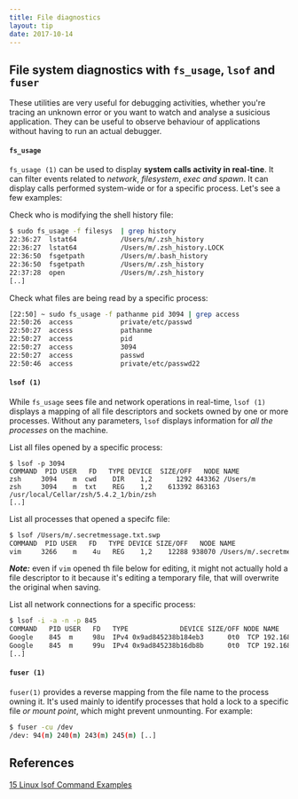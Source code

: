```yaml
---
title: File diagnostics
layout: tip
date: 2017-10-14
---
```


## File system diagnostics with ```fs_usage```, ```lsof``` and ```fuser```

These utilities are very useful for debugging activities, whether you're tracing an unknown error or you want to watch and analyse a susicious application. They can be useful to observe behaviour of applications  without having to run an actual debugger.

#### ```fs_usage```

```fs_usage (1)``` can be used to display **system calls activity in real-tine**. It can filter events related to _network_, _filesystem_, _exec and spawn_. It can display calls performed system-wide or for a specific process. Let's see a few examples:

Check who is modifying the shell history file:

```bash
$ sudo fs_usage -f filesys  | grep history
22:36:27  lstat64           /Users/m/.zsh_history                           0.000022   fseventsd
22:36:27  lstat64           /Users/m/.zsh_history.LOCK                      0.000023   fseventsd
22:36:50  fsgetpath         /Users/m/.bash_history                          0.000004   Finder
22:36:50  fsgetpath         /Users/m/.zsh_history                           0.000003   Finder
22:37:28  open              /Users/m/.zsh_history                           0.000005   cat
[..]
```

Check what files are being read by a specific process:

```bash
[22:50] ~ sudo fs_usage -f pathanme pid 3094 | grep access
22:50:26  access            private/etc/passwd                              0.000005   zsh
22:50:27  access            pathanme                                        0.000002   zsh
22:50:27  access            pid                                             0.000002   zsh
22:50:27  access            3094                                            0.000002   zsh
22:50:27  access            passwd                                          0.000002   zsh
22:50:46  access            private/etc/passwd22                            0.000004   zsh
```

#### ```lsof (1)```

While ```fs_usage``` sees file and network operations in real-time, ```lsof (1)``` displays a mapping of all file descriptors and sockets owned by one or more processes. Without any parameters, ```lsof``` displays information for _all the processes_ on the machine.

List all files opened by a specific process:
```
$ lsof -p 3094
COMMAND  PID USER   FD   TYPE DEVICE  SIZE/OFF   NODE NAME
zsh     3094    m  cwd    DIR    1,2      1292 443362 /Users/m
zsh     3094    m  txt    REG    1,2    613392 863163 /usr/local/Cellar/zsh/5.4.2_1/bin/zsh
[..]
```

List all processes that opened a specifc file:

```bash
$ lsof /Users/m/.secretmessage.txt.swp
COMMAND  PID USER   FD   TYPE DEVICE SIZE/OFF   NODE NAME
vim     3266    m    4u   REG    1,2    12288 938070 /Users/m/.secretmessage.txt.swp
```

*__Note:__* even if ```vim``` opened th file below for editing, it might not actually hold a file descriptor to it because it's editing a temporary file, that will overwrite the original when saving.

List all network connections for a specific process:
```bash
$ lsof -i -a -n -p 845
COMMAND   PID USER   FD   TYPE             DEVICE SIZE/OFF NODE NAME
Google    845  m     98u  IPv4 0x9ad845238b184eb3      0t0  TCP 192.168.0.6:60228->54.88.217.173:https (ESTABLISHED)
Google    845  m     99u  IPv4 0x9ad845238b16db8b      0t0  TCP 192.168.0.6:59854->74.125.71.188:5228 (ESTABLISHED)
[..]
```


#### ```fuser (1)```

```fuser(1)``` provides a reverse mapping from the file name to the process owning it. It's used mainly to identify processes that hold a lock to a specific file _or mount point_, which might prevent unmounting. For example:

```bash
$ fuser -cu /dev
/dev: 94(m) 240(m) 243(m) 245(m) [..]
```

## References
[15 Linux lsof Command Examples](https://www.thegeekstuff.com/2012/08/lsof-command-examples/)

